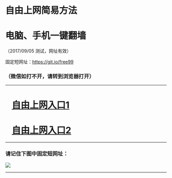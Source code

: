 ﻿# 自由上网简易方法

# 电脑、手机一键翻墙

（2017/09/05 测试，网址有效）

固定短网址：https://git.io/free99

### （微信如打不开，请转到浏览器打开）


***





# &nbsp;&nbsp; <a href="http://ft16413573.fwq-tz1001.xyz/fwqtz01.html?t=09050013286 " target="_blank">自由上网入口1</a>
# &nbsp;&nbsp; <a href="http://ft2454228194.fwq-tz1002.xyz/fwqtz02.html?t=09050014697 " target="_blank">自由上网入口2</a>
***

### 请记住下图中固定短网址：

<img src="https://s3-us-west-2.amazonaws.com/fwq-1001/yjfq-20170905okok.png" /> 


***

